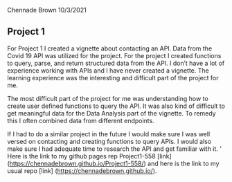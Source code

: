 Chennade Brown
10/3/2021

## Project 1

For Project 1 I created a vignette about contacting an API. Data from
the Covid 19 API was utilized for the project. For the project I created
functions to query, parse, and return structured data from the API. I
don’t have a lot of experience working with APIs and I have never
created a vignette. The learning experience was the interesting and
difficult part of the project for me.

The most difficult part of the project for me was understanding how to
create user defined functions to query the API. It was also kind of
difficult to get meaningful data for the Data Analysis part of the
vignette. To remedy this I often combined data from different endpoints.

If I had to do a similar project in the future I would make sure I was
well versed on contacting and creating functions to query APIs. I would
also make sure I had adequate time to research the API and get familiar
with it. ’ Here is the link to my github pages rep Project1-558 \[link\]
(<https://chennadebrown.github.io/Project1-558/>) and here is the link
to my usual repo \[link\] (<https://chennadebrown.github.io/>).
